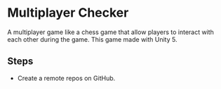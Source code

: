 # Multiplayer Checker
A multiplayer game like a chess game that allow players to interact with each other during the game. This game made with Unity 5.
## Steps
* Create a remote repos on GitHub.
